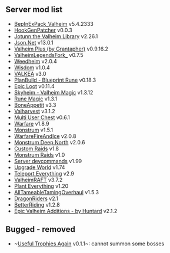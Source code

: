 ## Server mod list
- [BepInExPack_Valheim](https://thunderstore.io/c/valheim/p/denikson/BepInExPack_Valheim/) v5.4.2333
- [HookGenPatcher](https://nexusmods.com/valheim/mods/505) v0.0.3
- [Jotunn the Valheim Library](https://nexusmods.com/valheim/mods/1138) v2.26.1
- [Json.Net](https://nexusmods.com/valheim/mods/1490) v13.0.1
- [Valheim Plus (by Grantapher)](https://nexusmods.com/valheim/mods/2323) v0.9.16.2
- [ValheimLegendsFork_](https://thunderstore.io/c/valheim/p/Visteus/Valheim_Legends_Fork/) v0.7.5
- [Weedheim](https://nexusmods.com/valheim/mods/3021) v2.0.4
- [Wisdom](https://nexusmods.com/valheim/mods/2790) v1.0.4
- [VALKEA](https://nexusmods.com/valheim/mods/2123) v3.0
- [PlanBuild - Blueprint Rune](https://nexusmods.com/valheim/mods/1125) v0.18.3
- [Epic Loot](https://nexusmods.com/valheim/mods/387) v0.11.4
- [Skyheim - Valheim Magic](https://nexusmods.com/valheim/mods/916) v1.3.12
- [Rune Magic](https://nexusmods.com/valheim/mods/1359) v1.3.1
- [BoneAppetit](https://nexusmods.com/valheim/mods/1250) v3.3
- [Valharvest](https://nexusmods.com/valheim/mods/1600) v3.1.2
- [Multi User Chest](https://nexusmods.com/valheim/mods/1766) v0.6.1
- [Warfare](https://thunderstore.io/c/valheim/p/Therzie/Warfare/) v1.8.9
- [Monstrum](https://thunderstore.io/c/valheim/p/Therzie/Monstrum/) v1.5.1
- [WarfareFireAndIce](https://thunderstore.io/c/valheim/p/Therzie/WarfareFireAndIce/) v2.0.8
- [Monstrum Deep North](https://thunderstore.io/c/valheim/p/Therzie/MonstrumDeepNorth/) v2.0.6
- [Custom Raids](https://thunderstore.io/c/valheim/p/ASharpPen/Custom_Raids/) v1.8
- [Monstrum Raids](https://thunderstore.io/c/valheim/p/JewelHeim/Monstrum_Raids/) v1.0
- [Server devcommands](https://thunderstore.io/c/valheim/p/JereKuusela/Server_devcommands/) v1.99
- [Upgrade World](https://thunderstore.io/c/valheim/p/JereKuusela/Upgrade_World/) v1.74
- [Teleport Everything](https://nexusmods.com/valheim/mods/1806) v2.9
- [ValheimRAFT](https://thunderstore.io/c/valheim/p/zolantris/ValheimRAFT/) v3.7.2
- [Plant Everything](https://nexusmods.com/valheim/mods/1042) v1.20
- [AllTameableTamingOverhaul](https://thunderstore.io/c/valheim/p/Meldurson/AllTameableTamingOverhaul/) v1.5.3
- [DragonRiders](https://thunderstore.io/c/valheim/p/Yggdrah/DragonRiders/) v2.1
- [BetterRiding](https://thunderstore.io/c/valheim/p/Yggdrah/BetterRiding/) v1.2.8
- [Epic Valheim Additions - by Huntard](https://nexusmods.com/valheim/mods/1475) v2.1.2

## Bugged - removed
- ~[Useful Trophies Again](https://nexusmods.com/valheim/mods/3050) v0.1.1~: cannot summon some bosses